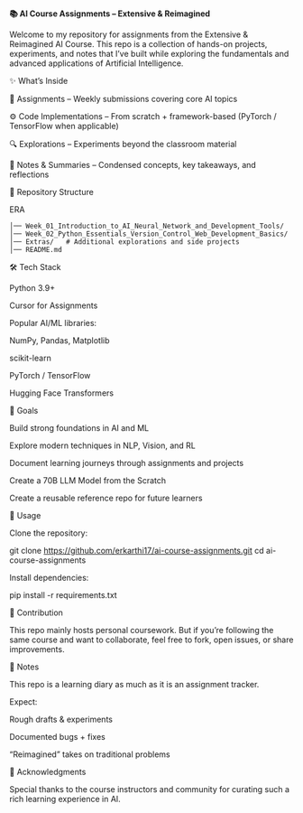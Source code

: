 **📚 AI Course Assignments – Extensive & Reimagined**

Welcome to my repository for assignments from the Extensive & Reimagined AI Course.
This repo is a collection of hands-on projects, experiments, and notes that I’ve built while exploring the fundamentals and advanced applications of Artificial Intelligence.

✨ What’s Inside

📝 Assignments – Weekly submissions covering core AI topics

⚙️ Code Implementations – From scratch + framework-based (PyTorch / TensorFlow when applicable)

🔍 Explorations – Experiments beyond the classroom material

📑 Notes & Summaries – Condensed concepts, key takeaways, and reflections

📂 Repository Structure

  ERA
  
    │── Week_01_Introduction_to_AI_Neural_Network_and_Development_Tools/
    │── Week_02_Python_Essentials_Version_Control_Web_Development_Basics/
    │── Extras/   # Additional explorations and side projects
    │── README.md

🛠️ Tech Stack

Python 3.9+

Cursor for Assignments

Popular AI/ML libraries:

NumPy, Pandas, Matplotlib

scikit-learn

PyTorch / TensorFlow

Hugging Face Transformers

🚀 Goals

Build strong foundations in AI and ML

Explore modern techniques in NLP, Vision, and RL

Document learning journeys through assignments and projects

Create a 70B LLM Model from the Scratch

Create a reusable reference repo for future learners

📖 Usage

Clone the repository:

git clone https://github.com/erkarthi17/ai-course-assignments.git
cd ai-course-assignments


Install dependencies:

pip install -r requirements.txt

🌟 Contribution

This repo mainly hosts personal coursework.
But if you’re following the same course and want to collaborate, feel free to fork, open issues, or share improvements.

📌 Notes

This repo is a learning diary as much as it is an assignment tracker. 

Expect:

Rough drafts & experiments

Documented bugs + fixes

“Reimagined” takes on traditional problems

🙌 Acknowledgments

Special thanks to the course instructors and community for curating such a rich learning experience in AI.
